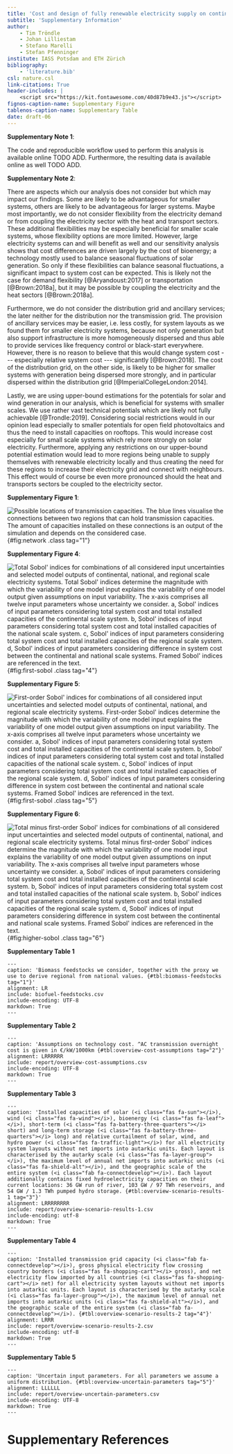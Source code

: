 ```yaml
---
title: 'Cost and design of fully renewable electricity supply on continental, national, and regional scales in Europe'
subtitle: 'Supplementary Information'
author:
    - Tim Tröndle
    - Johan Lilliestam
    - Stefano Marelli
    - Stefan Pfenninger
institute: IASS Potsdam and ETH Zürich
bibliography:
    - 'literature.bib'
csl: nature.csl
link-citations: True
header-includes: |
    <script src="https://kit.fontawesome.com/40d87b9e43.js"></script>
fignos-caption-name: Supplementary Figure
tablenos-caption-name: Supplementary Table
date: draft-06
---
```


**Supplementary Note 1**:

The code and reproducible workflow used to perform this analysis is available online TODO ADD. Furthermore, the resulting data is available online as well TODO ADD.

**Supplementary Note 2**:

There are aspects which our analysis does not consider but which may impact our findings. Some are likely to be advantageous for smaller systems, others are likely to be advantageous for larger systems. Maybe most importantly, we do not consider flexibility from the electricity demand or from coupling the electricity sector with the heat and transport sectors. These additional flexibilities may be especially beneficial for smaller scale systems, whose flexibility options are more limited. However, large electricity systems can and will benefit as well and our sensitivity analysis shows that cost differences are driven largely by the cost of bioenergy; a technology mostly used to balance seasonal fluctuations of solar generation. So only if these flexibilities can balance seasonal fluctuations, a significant impact to system cost can be expected. This is likely not the case for demand flexibility [@Aryandoust:2017] or transportation [@Brown:2018a], but it may be possible by coupling the electricity and the heat sectors [@Brown:2018a].

Furthermore, we do not consider the distribution grid and ancillary services; the later neither for the distribution nor the transmission grid. The provision of ancillary services may be easier, i.e. less costly, for system layouts as we found them for smaller electricity systems, because not only generation but also support infrastructure is more homogeneously dispersed and thus able to provide services like frequency control or black-start everywhere. However, there is no reason to believe that this would change system cost --- especially relative system cost --- significantly [@Brown:2018]. The cost of the distribution grid, on the other side, is likely to be higher for smaller systems with generation being dispersed more strongly, and in particular dispersed within the distribution grid [@ImperialCollegeLondon:2014].

Lastly, we are using upper-bound estimations for the potentials for solar and wind generation in our analysis, which is beneficial for systems with smaller scales. We use rather vast technical potentials which are likely not fully achievable [@Trondle:2019]. Considering social restrictions would in our opinion lead especially to smaller potentials for open field photovoltaics and thus the need to install capacities on rooftops. This would increase cost especially for small scale systems which rely more strongly on solar electricity. Furthermore, applying any restrictions on our upper-bound potential estimation would lead to more regions being unable to supply themselves with renewable electricity locally and thus creating the need for these regions to increase their electricity grid and connect with neighbours. This effect would of course be even more pronounced should the heat and transports sectors be coupled to the electricity sector.

**Supplementary Figure 1**:

![**Possible locations of transmission capacities.** The blue lines visualise the connections between two regions that can hold transmission capacities. The amount of capacities installed on these connections is an output of the simulation and depends on the considered case.](report/network.png){#fig:network .class tag="1"}

**Supplementary Figure 4**:

![**Total Sobol' indices for combinations of all considered input uncertainties and selected model outputs of continental, national, and regional scale electricity systems.** Total Sobol' indices  determine the magnitude with which the variability of one model input explains the variability of one model output given assumptions on input variability. The x-axis comprises all twelve input parameters whose uncertainty we consider. **a,** Sobol' indices of input parameters considering total system cost and total installed capacities of the continental scale system. **b,** Sobol' indices of input parameters considering total system cost and total installed capacities of the national scale system. **c,** Sobol' indices of input parameters considering total system cost and total installed capacities of the regional scale system. **d,** Sobol' indices of input parameters considering difference in system cost between the continental and national scale systems. Framed Sobol' indices are referenced in the text.](report/total-sobol-all.png){#fig:first-sobol .class tag="4"}

**Supplementary Figure 5**:

![**First-order Sobol' indices for combinations of all considered input uncertainties and selected model outputs of continental, national, and regional scale electricity systems.** First-order Sobol' indices determine the magnitude with which the variability of one model input explains the variability of one model output given assumptions on input variability. The x-axis comprises all twelve input parameters whose uncertainty we consider. **a,** Sobol' indices of input parameters considering total system cost and total installed capacities of the continental scale system. **b,** Sobol' indices of input parameters considering total system cost and total installed capacities of the national scale system. **c,** Sobol' indices of input parameters considering total system cost and total installed capacities of the regional scale system. **d,** Sobol' indices of input parameters considering difference in system cost between the continental and national scale systems. Framed Sobol' indices are referenced in the text.](report/first-sobol-all.png){#fig:first-sobol .class tag="5"}

**Supplementary Figure 6**:

![**Total minus first-order Sobol' indices for combinations of all considered input uncertainties and selected model outputs of continental, national, and regional scale electricity systems.** Total minus first-order Sobol' indices determine the magnitude with which the variability of one model input explains the variability of one model output given assumptions on input variability. The x-axis comprises all twelve input parameters whose uncertainty we consider. **a,** Sobol' indices of input parameters considering total system cost and total installed capacities of the continental scale system. **b,** Sobol' indices of input parameters considering total system cost and total installed capacities of the national scale system. **b,** Sobol' indices of input parameters considering total system cost and total installed capacities of the regional scale system. **d,** Sobol' indices of input parameters considering difference in system cost between the continental and national scale systems. Framed Sobol' indices are referenced in the text.](report/total-minus-first-sobol-all.png){#fig:higher-sobol .class tag="6"}


**Supplementary Table 1**

```table
---
caption: 'Biomass feedstocks we consider, together with the proxy we use to derive regional from national values. {#tbl:biomass-feedstocks tag="1"}'
alignment: LR
include: biofuel-feedstocks.csv
include-encoding: UTF-8
markdown: True
---
```

**Supplementary Table 2**

```table
---
caption: 'Assumptions on technology cost. ^AC transmission overnight cost is given in €/kW/1000km {#tbl:overview-cost-assumptions tag="2"}'
alignment: LRRRRRR
include: report/overview-cost-assumptions.csv
include-encoding: UTF-8
markdown: True
---
```

**Supplementary Table 3**

```table
---
caption: 'Installed capacities of solar (<i class="fas fa-sun"></i>), wind (<i class="fas fa-wind"></i>), bioenergy (<i class="fas fa-leaf"></i>), short-term (<i class="fas fa-battery-three-quarters"></i> short) and long-term storage (<i class="fas fa-battery-three-quarters"></i> long) and relative curtailment of solar, wind, and hydro power (<i class="fas fa-traffic-light"></i>) for all electricity system layouts without net imports into autarkic units. Each layout is characterised by the autarky scale (<i class="fas fa-layer-group"></i>), the maximum level of annual net imports into autarkic units (<i class="fas fa-shield-alt"></i>), and the geographic scale of the entire system (<i class="fab fa-connectdevelop"></i>). Each layout additionally contains fixed hydroelectricity capacities on their current locations: 36 GW run of river, 103 GW / 97 TWh reservoirs, and 54 GW / 1.3 TWh pumped hydro storage. {#tbl:overview-scenario-results-1 tag="3"}'
alignment: LRRRRRRRR
include: report/overview-scenario-results-1.csv
include-encoding: utf-8
markdown: True
---
```

**Supplementary Table 4**

```table
---
caption: 'Installed transmission grid capacity (<i class="fab fa-connectdevelop"></i>), gross physical electricity flow crossing country borders (<i class="fas fa-shopping-cart"></i> gross), and net electricity flow imported by all countries (<i class="fas fa-shopping-cart"></i> net) for all electricity system layouts without net imports into autarkic units. Each layout is characterised by the autarky scale (<i class="fas fa-layer-group"></i>), the maximum level of annual net imports into autarkic units (<i class="fas fa-shield-alt"></i>), and the geographic scale of the entire system (<i class="fab fa-connectdevelop"></i>). {#tbl:overview-scenario-results-2 tag="4"}'
alignment: LRRR
include: report/overview-scenario-results-2.csv
include-encoding: utf-8
markdown: True
---
```

**Supplementary Table 5**

```table
---
caption: 'Uncertain input parameters. For all parameters we assume a uniform distribution. {#tbl:overview-uncertain-parameters tag="5"}'
alignment: LLLLLL
include: report/overview-uncertain-parameters.csv
include-encoding: UTF-8
markdown: True
---
```

# Supplementary References
